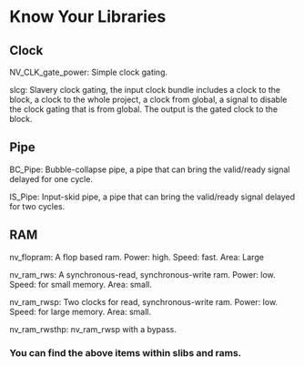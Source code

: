 # Know Your Libraries


## Clock

NV_CLK_gate_power: Simple clock gating.

slcg: Slavery clock gating, the input clock bundle includes a clock to the block, a clock to the whole project, a clock from global, a signal to disable the clock gating that is from global. The output is the gated clock to the block.


## Pipe

BC_Pipe: Bubble-collapse pipe, a pipe that can bring the valid/ready signal delayed for one cycle.

IS_Pipe: Input-skid pipe, a pipe that can bring the valid/ready signal delayed for two cycles.

## RAM

nv_flopram: A flop based ram. Power: high. Speed: fast. Area: Large

nv_ram_rws: A synchronous-read, synchronous-write ram. Power: low. Speed: for small memory. Area: small.

nv_ram_rwsp: Two clocks for read, synchronous-write ram. Power: low. Speed: for large memory. Area: small.

nv_ram_rwsthp: nv_ram_rwsp with a bypass.



### You can find the above items within slibs and rams.







